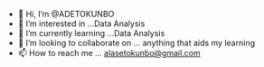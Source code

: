 - 👋 Hi, I’m @ADETOKUNBO
- 👀 I’m interested in ...Data Analysis
- 🌱 I’m currently learning ...Data Analysis
- 💞️ I’m looking to collaborate on ... anything that aids my learning
- 📫 How to reach me ... alasetokunbo@gmail.com

<!---
Bufftoks/Bufftoks is a ✨ special ✨ repository because its `README.md` (this file) appears on your GitHub profile.
You can click the Preview link to take a look at your changes.
--->
